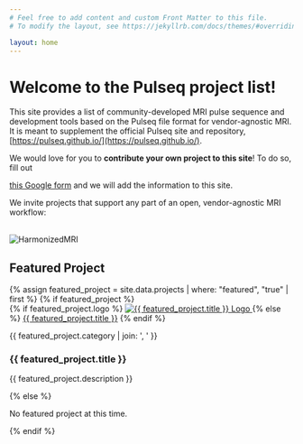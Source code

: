 ```yaml
---
# Feel free to add content and custom Front Matter to this file.
# To modify the layout, see https://jekyllrb.com/docs/themes/#overriding-theme-defaults

layout: home
---
```


<h1> Welcome to the Pulseq project list! </h1>

This site provides a list of
community-developed MRI pulse sequence and development tools
based on the Pulseq file format for vendor-agnostic MRI.
It is meant to supplement the official Pulseq site and repository,
[https://pulseq.github.io/](https://pulseq.github.io/).

We would love for you to **contribute your own project to this site**!
To do so, fill out

[//]: # ([this Google form]&#40;https://forms.gle/y6FwNjr2GR6E6Dg96&#41;)
[this Google form](https://forms.gle/YyScbeu6G8RpFa55A)
and we will add the information to this site.

We invite projects that support any part of an open, vendor-agnostic MRI workflow:

<br>
<img src="{{ site.baseurl }}/assets/hmri.png" alt="HarmonizedMRI"/> <!-- width="800"/> -->

<!--
{% for post in site.pages %}
<li> <a href="{{ post.url }}">{{ post.title }}</a></li>
{% endfor %}
-->

<!-- Featured Project Section -->
<br>
<h2>Featured Project</h2>
<div id="featuredProject">
  {% assign featured_project = site.data.projects | where: "featured", "true" | first %}
  {% if featured_project %}
    <div class="project-item" data-category="{{ featured_project.category | join: ', ' }}">
      <div class="project-logo">
        {% if featured_project.logo %}
          <a href="{{ featured_project.url }}" target="_blank">
            <img src="{{ site.baseurl }}/{{ featured_project.logo }}" alt="{{ featured_project.title }} Logo" />
          </a>
        {% else %}
          <a href="{{ featured_project.url }}" target="_blank">{{ featured_project.title }}</a>
        {% endif %}
      </div>
      <div class="project-content">
        <p class="categories">{{ featured_project.category | join: ', ' }}</p>
        <h3>{{ featured_project.title }}</h3>
        <p>{{ featured_project.description }}</p>
      </div>
    </div>
  {% else %}
    <p>No featured project at this time.</p>
  {% endif %}
</div>